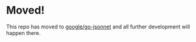 # Moved!

This repo has moved to [google/go-jsonnet](https://github.com/google/go-jsonnet) and all further development will happen there.